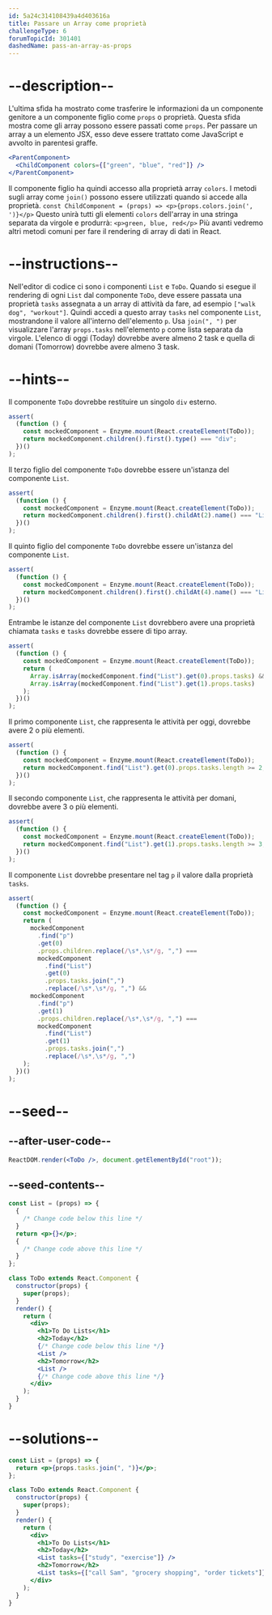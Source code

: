 ```yaml
---
id: 5a24c314108439a4d403616a
title: Passare un Array come proprietà
challengeType: 6
forumTopicId: 301401
dashedName: pass-an-array-as-props
---
```


# --description--

L'ultima sfida ha mostrato come trasferire le informazioni da un componente genitore a un componente figlio come `props` o proprietà. Questa sfida mostra come gli array possono essere passati come `props`. Per passare un array a un elemento JSX, esso deve essere trattato come JavaScript e avvolto in parentesi graffe.

```jsx
<ParentComponent>
  <ChildComponent colors={["green", "blue", "red"]} />
</ParentComponent>
```

Il componente figlio ha quindi accesso alla proprietà array `colors`. I metodi sugli array come `join()` possono essere utilizzati quando si accede alla proprietà. `const ChildComponent = (props) => <p>{props.colors.join(', ')}</p>` Questo unirà tutti gli elementi `colors` dell'array in una stringa separata da virgole e produrrà: `<p>green, blue, red</p>` Più avanti vedremo altri metodi comuni per fare il rendering di array di dati in React.

# --instructions--

Nell'editor di codice ci sono i componenti `List` e `ToDo`. Quando si esegue il rendering di ogni `List` dal componente `ToDo`, deve essere passata una proprietà `tasks` assegnata a un array di attività da fare, ad esempio `["walk dog", "workout"]`. Quindi accedi a questo array `tasks` nel componente `List`, mostrandone il valore all'interno dell'elemento `p`. Usa `join(", ")` per visualizzare l'array `props.tasks` nell'elemento `p` come lista separata da virgole. L'elenco di oggi (Today) dovrebbe avere almeno 2 task e quella di domani (Tomorrow) dovrebbe avere almeno 3 task.

# --hints--

Il componente `ToDo` dovrebbe restituire un singolo `div` esterno.

```js
assert(
  (function () {
    const mockedComponent = Enzyme.mount(React.createElement(ToDo));
    return mockedComponent.children().first().type() === "div";
  })()
);
```

Il terzo figlio del componente `ToDo` dovrebbe essere un'istanza del componente `List`.

```js
assert(
  (function () {
    const mockedComponent = Enzyme.mount(React.createElement(ToDo));
    return mockedComponent.children().first().childAt(2).name() === "List";
  })()
);
```

Il quinto figlio del componente `ToDo` dovrebbe essere un'istanza del componente `List`.

```js
assert(
  (function () {
    const mockedComponent = Enzyme.mount(React.createElement(ToDo));
    return mockedComponent.children().first().childAt(4).name() === "List";
  })()
);
```

Entrambe le istanze del componente `List` dovrebbero avere una proprietà chiamata `tasks` e `tasks` dovrebbe essere di tipo array.

```js
assert(
  (function () {
    const mockedComponent = Enzyme.mount(React.createElement(ToDo));
    return (
      Array.isArray(mockedComponent.find("List").get(0).props.tasks) &&
      Array.isArray(mockedComponent.find("List").get(1).props.tasks)
    );
  })()
);
```

Il primo componente `List`, che rappresenta le attività per oggi, dovrebbe avere 2 o più elementi.

```js
assert(
  (function () {
    const mockedComponent = Enzyme.mount(React.createElement(ToDo));
    return mockedComponent.find("List").get(0).props.tasks.length >= 2;
  })()
);
```

Il secondo componente `List`, che rappresenta le attività per domani, dovrebbe avere 3 o più elementi.

```js
assert(
  (function () {
    const mockedComponent = Enzyme.mount(React.createElement(ToDo));
    return mockedComponent.find("List").get(1).props.tasks.length >= 3;
  })()
);
```

Il componente `List` dovrebbe presentare nel tag `p` il valore dalla proprietà `tasks`.

```js
assert(
  (function () {
    const mockedComponent = Enzyme.mount(React.createElement(ToDo));
    return (
      mockedComponent
        .find("p")
        .get(0)
        .props.children.replace(/\s*,\s*/g, ",") ===
        mockedComponent
          .find("List")
          .get(0)
          .props.tasks.join(",")
          .replace(/\s*,\s*/g, ",") &&
      mockedComponent
        .find("p")
        .get(1)
        .props.children.replace(/\s*,\s*/g, ",") ===
        mockedComponent
          .find("List")
          .get(1)
          .props.tasks.join(",")
          .replace(/\s*,\s*/g, ",")
    );
  })()
);
```

# --seed--

## --after-user-code--

```jsx
ReactDOM.render(<ToDo />, document.getElementById("root"));
```

## --seed-contents--

```jsx
const List = (props) => {
  {
    /* Change code below this line */
  }
  return <p>{}</p>;
  {
    /* Change code above this line */
  }
};

class ToDo extends React.Component {
  constructor(props) {
    super(props);
  }
  render() {
    return (
      <div>
        <h1>To Do Lists</h1>
        <h2>Today</h2>
        {/* Change code below this line */}
        <List />
        <h2>Tomorrow</h2>
        <List />
        {/* Change code above this line */}
      </div>
    );
  }
}
```

# --solutions--

```jsx
const List = (props) => {
  return <p>{props.tasks.join(", ")}</p>;
};

class ToDo extends React.Component {
  constructor(props) {
    super(props);
  }
  render() {
    return (
      <div>
        <h1>To Do Lists</h1>
        <h2>Today</h2>
        <List tasks={["study", "exercise"]} />
        <h2>Tomorrow</h2>
        <List tasks={["call Sam", "grocery shopping", "order tickets"]} />
      </div>
    );
  }
}
```
